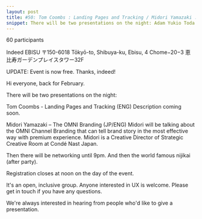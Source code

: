 ```yaml
---
layout: post
title: #50: Tom Coombs : Landing Pages and Tracking / Midori Yamazaki : The OMNI Branding
snippet: There will be two presentations on the night: Adam Yukio Toda: "Liftoff - Going from Design to ...
---
```

60 participants

Indeed EBISU 〒150-6018 Tōkyō-to, Shibuya-ku, Ebisu, 4 Chome−20−3 恵比寿ガーデンプレイスタワー32F

UPDATE: Event is now free. Thanks, indeed!

Hi everyone, back for February.

There will be two presentations on the night:

Tom Coombs - Landing Pages and Tracking (ENG)
Description coming soon.

Midori Yamazaki – The OMNI Branding (JP/ENG)
Midori will be talking about the OMNI Channel Branding that can tell brand story in the most effective way with premium experience. Midori is a Creative Director of Strategic Creative Room at Condé Nast Japan.

Then there will be networking until 9pm. And then the world famous nijikai (after party).

Registration closes at noon on the day of the event.

It's an open, inclusive group. Anyone interested in UX is welcome. Please get in touch if you have any questions.

We're always interested in hearing from people who'd like to give a presentation.


